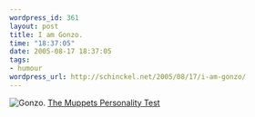 ```yaml
--- 
wordpress_id: 361
layout: post
title: I am Gonzo.
time: "18:37:05"
date: 2005-08-17 18:37:05
tags: 
- humour
wordpress_url: http://schinckel.net/2005/08/17/i-am-gonzo/
---
```

![Gonzo.][1] [The Muppets Personality Test][2]

   [1]: http://www.matthewbarr.co.uk/muppets/images/gonzo.jpg
   [2]: http://www.matthewbarr.co.uk/muppets/index.htm

